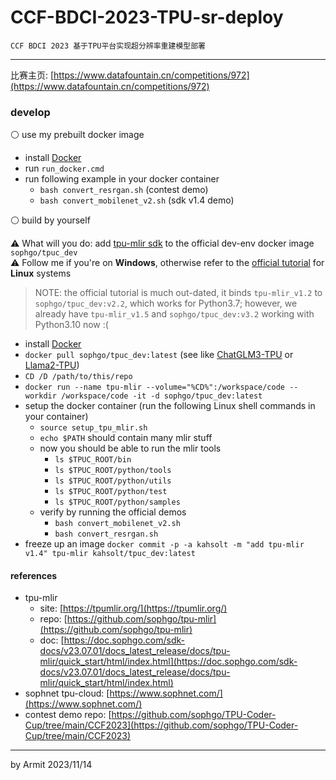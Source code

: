 # CCF-BDCI-2023-TPU-sr-deploy

    CCF BDCI 2023 基于TPU平台实现超分辨率重建模型部署

----

比赛主页: [https://www.datafountain.cn/competitions/972](https://www.datafountain.cn/competitions/972)


### develop

⚪ use my prebuilt docker image

- install [Docker](https://docs.docker.com/get-docker/)
- run `run_docker.cmd`
- run following example in your docker container
  - `bash convert_resrgan.sh` (contest demo)
  - `bash convert_mobilenet_v2.sh` (sdk v1.4 demo)

⚪ build by yourself

⚠ What will you do: add [tpu-mlir sdk](https://github.com/sophgo/tpu-mlir) to the official dev-env docker image `sophgo/tpuc_dev`  
⚠ Follow me if you're on **Windows**, otherwise refer to the [official tutorial](https://github.com/sophgo/TPU-Coder-Cup/tree/main/CCF2023#13-%E9%85%8D%E7%BD%AE%E5%BC%80%E5%8F%91%E7%8E%AF%E5%A2%83) for **Linux** systems  

> NOTE: the official tutorial is much out-dated, it binds `tpu-mlir_v1.2` to `sophgo/tpuc_dev:v2.2`, which works for Python3.7; however, we already have `tpu-mlir_v1.5` and `sophgo/tpuc_dev:v3.2` working with Python3.10 now :(

- install [Docker](https://docs.docker.com/get-docker/)
- `docker pull sophgo/tpuc_dev:latest` (see like [ChatGLM3-TPU](https://github.com/sophgo/ChatGLM3-TPU) or [Llama2-TPU](https://github.com/sophgo/Llama2-TPU))
- `CD /D /path/to/this/repo`
- `docker run --name tpu-mlir --volume="%CD%":/workspace/code --workdir /workspace/code -it -d sophgo/tpuc_dev:latest`
- setup the docker container (run the following Linux shell commands in your container)
  - `source setup_tpu_mlir.sh`
  - `echo $PATH` should contain many mlir stuff
  - now you should be able to run the mlir tools
    - `ls $TPUC_ROOT/bin`
    - `ls $TPUC_ROOT/python/tools`
    - `ls $TPUC_ROOT/python/utils`
    - `ls $TPUC_ROOT/python/test`
    - `ls $TPUC_ROOT/python/samples`
  - verify by running the official demos
    - `bash convert_mobilenet_v2.sh`
    - `bash convert_resrgan.sh`
- freeze up an image `docker commit -p -a kahsolt -m "add tpu-mlir v1.4" tpu-mlir kahsolt/tpuc_dev:latest`


#### references

- tpu-mlir
  - site: [https://tpumlir.org/](https://tpumlir.org/)
  - repo: [https://github.com/sophgo/tpu-mlir](https://github.com/sophgo/tpu-mlir)
  - doc: [https://doc.sophgo.com/sdk-docs/v23.07.01/docs_latest_release/docs/tpu-mlir/quick_start/html/index.html](https://doc.sophgo.com/sdk-docs/v23.07.01/docs_latest_release/docs/tpu-mlir/quick_start/html/index.html)
- sophnet tpu-cloud: [https://www.sophnet.com/](https://www.sophnet.com/)
- contest demo repo: [https://github.com/sophgo/TPU-Coder-Cup/tree/main/CCF2023](https://github.com/sophgo/TPU-Coder-Cup/tree/main/CCF2023)

----
by Armit
2023/11/14

